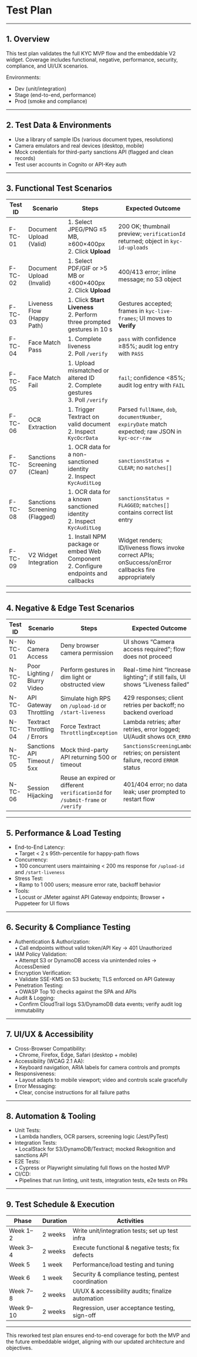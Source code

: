# Test Plan

---

## 1. Overview

This test plan validates the full KYC MVP flow and the embeddable V2 widget. Coverage includes functional, negative, performance, security, compliance, and UI/UX scenarios.  

Environments:  
- Dev (unit/integration)  
- Stage (end-to-end, performance)  
- Prod (smoke and compliance)

---

## 2. Test Data & Environments

- Use a library of sample IDs (various document types, resolutions)  
- Camera emulators and real devices (desktop, mobile)  
- Mock credentials for third-party sanctions API (flagged and clean records)  
- Test user accounts in Cognito or API-Key auth  

---

## 3. Functional Test Scenarios

| Test ID | Scenario                             | Steps                                                                                 | Expected Outcome                                                                                   |
|---------|--------------------------------------|---------------------------------------------------------------------------------------|----------------------------------------------------------------------------------------------------|
| F-TC-01 | Document Upload (Valid)              | 1. Select JPEG/PNG ≤5 MB, ≥600×400px<br>2. Click **Upload**                          | 200 OK; thumbnail preview; `verificationId` returned; object in `kyc-id-uploads`                  |
| F-TC-02 | Document Upload (Invalid)            | 1. Select PDF/GIF or >5 MB or <600×400px<br>2. Click **Upload**                      | 400/413 error; inline message; no S3 object                                                        |
| F-TC-03 | Liveness Flow (Happy Path)           | 1. Click **Start Liveness**<br>2. Perform three prompted gestures in 10 s             | Gestures accepted; frames in `kyc-live-frames`; UI moves to **Verify**                              |
| F-TC-04 | Face Match Pass                      | 1. Complete liveness<br>2. Poll `/verify`                                             | `pass` with confidence ≥85%; audit log entry with `PASS`                                           |
| F-TC-05 | Face Match Fail                      | 1. Upload mismatched or altered ID<br>2. Complete gestures<br>3. Poll `/verify`       | `fail`; confidence <85%; audit log entry with `FAIL`                                               |
| F-TC-06 | OCR Extraction                       | 1. Trigger Textract on valid document<br>2. Inspect `KycOcrData`                      | Parsed `fullName`, `dob`, `documentNumber`, `expiryDate` match expected; raw JSON in `kyc-ocr-raw` |
| F-TC-07 | Sanctions Screening (Clean)          | 1. OCR data for a non-sanctioned identity<br>2. Inspect `KycAuditLog`                 | `sanctionsStatus = CLEAR`; no `matches[]`                                                          |
| F-TC-08 | Sanctions Screening (Flagged)        | 1. OCR data for a known sanctioned identity<br>2. Inspect `KycAuditLog`               | `sanctionsStatus = FLAGGED`; `matches[]` contains correct list entry                                |
| F-TC-09 | V2 Widget Integration               | 1. Install NPM package or embed Web Component<br>2. Configure endpoints and callbacks | Widget renders; ID/liveness flows invoke correct APIs; onSuccess/onError callbacks fire appropriately |

---

## 4. Negative & Edge Test Scenarios

| Test ID   | Scenario                              | Steps                                                                                           | Expected Outcome                                                                     |
|-----------|---------------------------------------|-------------------------------------------------------------------------------------------------|--------------------------------------------------------------------------------------|
| N-TC-01   | No Camera Access                      | Deny browser camera permission                                                                   | UI shows “Camera access required”; flow does not proceed                             |
| N-TC-02   | Poor Lighting / Blurry Video         | Perform gestures in dim light or obstructed view                                                 | Real-time hint “Increase lighting”; if still fails, UI shows “Liveness failed”       |
| N-TC-03   | API Gateway Throttling               | Simulate high RPS on `/upload-id` or `/start-liveness`                                           | 429 responses; client retries per backoff; no backend overload                        |
| N-TC-04   | Textract Throttling / Errors         | Force Textract `ThrottlingException`                                                             | Lambda retries; after retries, error logged; UI/Audit shows `OCR_ERROR`              |
| N-TC-05   | Sanctions API Timeout / 5xx          | Mock third-party API returning 500 or timeout                                                     | `SanctionsScreeningLambda` retries; on persistent failure, record `ERROR` status     |
| N-TC-06   | Session Hijacking                    | Reuse an expired or different `verificationId` for `/submit-frame` or `/verify`                  | 401/404 error; no data leak; user prompted to restart flow                           |

---

## 5. Performance & Load Testing

- End-to-End Latency:  
  • Target < 2 s 95th-percentile for happy-path flows  
- Concurrency:  
  • 100 concurrent users maintaining < 200 ms response for `/upload-id` and `/start-liveness`  
- Stress Test:  
  • Ramp to 1 000 users; measure error rate, backoff behavior  
- Tools:  
  • Locust or JMeter against API Gateway endpoints; Browser + Puppeteer for UI flows  

---

## 6. Security & Compliance Testing

- Authentication & Authorization:  
  • Call endpoints without valid token/API Key → 401 Unauthorized  
- IAM Policy Validation:  
  • Attempt S3 or DynamoDB access via unintended roles → AccessDenied  
- Encryption Verification:  
  • Validate SSE-KMS on S3 buckets; TLS enforced on API Gateway  
- Penetration Testing:  
  • OWASP Top 10 checks against the SPA and APIs  
- Audit & Logging:  
  • Confirm CloudTrail logs S3/DynamoDB data events; verify audit log immutability  

---

## 7. UI/UX & Accessibility

- Cross-Browser Compatibility:  
  • Chrome, Firefox, Edge, Safari (desktop + mobile)  
- Accessibility (WCAG 2.1 AA):  
  • Keyboard navigation, ARIA labels for camera controls and prompts  
- Responsiveness:  
  • Layout adapts to mobile viewport; video and controls scale gracefully  
- Error Messaging:  
  • Clear, concise instructions for all failure paths  

---

## 8. Automation & Tooling

- Unit Tests:  
  • Lambda handlers, OCR parsers, screening logic (Jest/PyTest)  
- Integration Tests:  
  • LocalStack for S3/DynamoDB/Textract; mocked Rekognition and sanctions API  
- E2E Tests:  
  • Cypress or Playwright simulating full flows on the hosted MVP  
- CI/CD:  
  • Pipelines that run linting, unit tests, integration tests, e2e tests on PRs  

---

## 9. Test Schedule & Execution

| Phase               | Duration  | Activities                                         |
|---------------------|-----------|----------------------------------------------------|
| Week 1–2            | 2 weeks   | Write unit/integration tests; set up test infra    |
| Week 3–4            | 2 weeks   | Execute functional & negative tests; fix defects   |
| Week 5              | 1 week    | Performance/load testing and tuning                |
| Week 6              | 1 week    | Security & compliance testing, pentest coordination|
| Week 7–8            | 2 weeks   | UI/UX & accessibility audits; finalize automation  |
| Week 9–10           | 2 weeks   | Regression, user acceptance testing, sign-off      |

---

This reworked test plan ensures end-to-end coverage for both the MVP and the future embeddable widget, aligning with our updated architecture and objectives.
